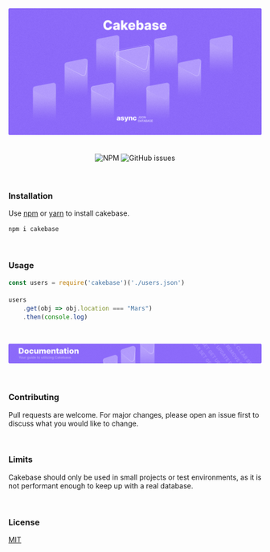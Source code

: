 <div align="center">
    <img src="https://raw.githubusercontent.com/erwinkulasic/Cakebase/master/.github/assets/header.png" width="800px"/>
</div>

<br>
<br>

<div align="center">

<img alt="NPM" src="https://img.shields.io/npm/dm/cakebase?color=8D6BFB&labelColor=8D6BFB&logo=npm&logoColor=white&label=">
<img alt="GitHub issues" src="https://img.shields.io/github/issues/erwinkulasic/cakebase?color=8D6BFB&labelColor=8D6BFB&logo=github&label=">


</div>

<br>

<br>

### **Installation**


Use [npm](https://www.npmjs.com/) or [yarn](https://classic.yarnpkg.com/en/) to install cakebase.

```bash
npm i cakebase
```


<br>

### **Usage**


```javascript
const users = require('cakebase')('./users.json')

users
    .get(obj => obj.location === "Mars")
    .then(console.log)

```

<br>

<div align="center">

[![Cakebase Logo](https://raw.githubusercontent.com/erwinkulasic/Cakebase/master/.github/assets/banner.png)](https://cakebase.com/wiki)

</div>

<br>

### **Contributing**
Pull requests are welcome. For major changes, please open an issue first to discuss what you would like to change.

<br>

### **Limits**
Cakebase should only be used in small projects or test environments, as it is not performant enough to keep up with a real database.

<br>

### **License**
[MIT](https://github.com/erwinkulasic/Cakebase/blob/master/LICENSE)
